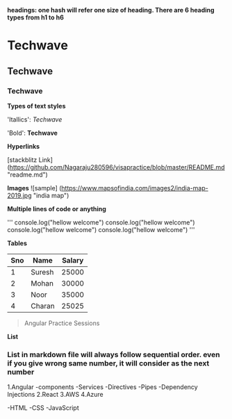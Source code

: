**headings: one hash will refer one size of heading. There are 6 heading types from h1 to h6**

 # Techwave

## Techwave

### Techwave

**Types of text styles**

'Itallics': _Techwave_

'Bold': **Techwave**


**Hyperlinks**

[stackblitz Link] (https://github.com/Nagaraju280596/visapractice/blob/master/README.md "readme.md")

**Images**
![sample] (https://www.mapsofindia.com/images2/india-map-2019.jpg "india map")

**Multiple lines of code or anything**

'''
console.log("hellow welcome")
console.log("hellow welcome")
console.log("hellow welcome")
console.log("hellow welcome")
'''

**Tables**

|Sno|Name|Salary|
|---|---|---|
|1|Suresh|25000|
|2|Mohan|30000|
|3|Noor|35000|
|4|Charan|25025|

>Angular Practice Sessions

**List**

### List in markdown file will always follow sequential order. even if you give wrong same number, it will consider as the next number

1.Angular
    -components
    -Services
    -Directives
    -Pipes
    -Dependency Injections
2.React
3.AWS
4.Azure

-HTML
-CSS
-JavaScript

